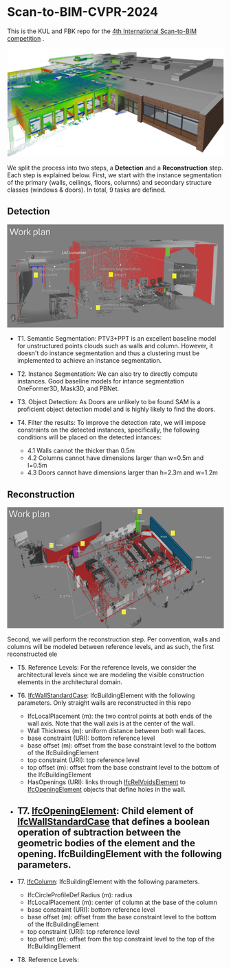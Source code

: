 # Scan-to-BIM-CVPR-2024
This is the KUL and FBK repo for the [4th International Scan-to-BIM competition](https://cv4aec.github.io/) .


![Alt text](/docs/assets/IMG_Stan_00_General.png "1")


We split the process into two steps, a **Detection** and a **Reconstruction** step. Each step is explained below. First, we start with the instance segmentation of the primary (walls, ceilings, floors, columns) and secondary structure classes (windows & doors). In total, 9 tasks are defined. 

## Detection

![Alt text](/docs/assets/detection.PNG "detection")

- T1. Semantic Segmentation: PTV3+PPT is an excellent baseline model for unstructured points clouds such as walls and column. However, it doesn't do instance segmentation and thus a clustering must be implemented to achieve an instance segmentation. 
    

- T2. Instance Segmentation: We can also try to directly compute instances. Good baseline models for intance segmentation OneFormer3D, Mask3D, and PBNet.

- T3. Object Detection: As Doors are unlikely to be found SAM is a proficient object detection model and is highly likely to find the doors. 

- T4. Filter the results: To improve the detection rate, we will impose constraints on the detected instances, specifically, the following conditions will be placed on the detected intances:
    - 4.1 Walls cannot the thicker than 0.5m
    - 4.2 Columns cannot have dimensions larger than w=0.5m and l=0.5m
    - 4.3 Doors cannot have dimensions larger than h=2.3m and w=1.2m


## Reconstruction
![Alt text](/docs/assets/reconstruction.PNG "reconstruction")

Second, we will perform the reconstruction step. Per convention, walls and columns will be modeled between reference levels, and as such, the first reconstructed ele


-  T5. Reference Levels: For the reference levels, we consider the architectural levels since we are modeling the visible construction elements in the architectural domain.

-  T6. [IfcWallStandardCase](https://standards.buildingsmart.org/IFC/RELEASE/IFC2x3/TC1/HTML/ifcsharedbldgelements/lexical/ifcwallstandardcase.htm): IfcBuildingElement with the following parameters. Only straight walls are reconstructed in this repo
    - IfcLocalPlacement (m): the two control points at both ends of the wall axis. Note that the wall axis is at the center of the wall. 
    - Wall Thickness (m): uniform distance between both wall faces.
    - base constraint (URI): bottom reference level
    - base offset (m): offset from the base constraint level to the bottom of the IfcBuildingElement
    - top constraint (URI): top reference level
    - top offset (m): offset from the base constraint level to the bottom of the IfcBuildingElement
    - HasOpenings (URI): links through [IfcRelVoidsElement](https://standards.buildingsmart.org/IFC/RELEASE/IFC2x3/TC1/HTML/ifcproductextension/lexical/ifcrelvoidselement.htm) to [IfcOpeningElement](https://standards.buildingsmart.org/IFC/RELEASE/IFC2x3/TC1/HTML/ifcproductextension/lexical/ifcopeningelement.htm) objects that define holes in the wall. 

-  T7. [IfcOpeningElement](https://standards.buildingsmart.org/IFC/RELEASE/IFC2x3/TC1/HTML/ifcproductextension/lexical/ifcopeningelement.htm): Child element of [IfcWallStandardCase](https://standards.buildingsmart.org/IFC/RELEASE/IFC2x3/TC1/HTML/ifcsharedbldgelements/lexical/ifcwallstandardcase.htm) that defines a boolean operation of subtraction between the geometric bodies of the element and the opening. IfcBuildingElement with the following parameters.
    - 

-  T7. [IfcColumn](https://standards.buildingsmart.org/IFC/RELEASE/IFC2x3/TC1/HTML/ifcsharedbldgelements/lexical/ifccolumn.htm):  IfcBuildingElement with the following parameters.
    - IfcCircleProfileDef.Radius (m): radius
    - IfcLocalPlacement (m): center of column at the base of the column
    - base constraint (URI): bottom reference level
    - base offset (m): offset from the base constraint level to the bottom of the IfcBuildingElement
    - top constraint (URI): top reference level
    - top offset (m): offset from the top constraint level to the top of the IfcBuildingElement

-  T8. Reference Levels: 
